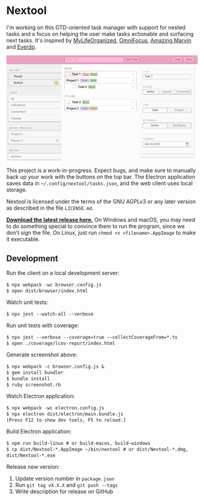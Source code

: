 # Nextool

I'm working on this GTD-oriented task manager with support for nested tasks and
a focus on helping the user make tasks actionable and surfacing next tasks. It's
inspired by [MyLifeOrganized](https://www.mylifeorganized.net/),
[OmniFocus](https://www.omnigroup.com/omnifocus/), [Amazing
Marvin](https://amazingmarvin.com/) and [Everdo](https://everdo.net/).

![Screenshot](/screenshot.png?raw=true)

This project is a work-in-progress. Expect bugs, and make sure to manually back
up your work with the buttons on the top bar. The Electron application saves
data in `~/.config/nextool/tasks.json`, and the web client uses local storage.

Nextool is licensed under the terms of the GNU AGPLv3 or any later version as
described in the file `LICENSE.md`.

**[Download the latest release here.](https://github.com/c2d7fa/nextool/releases/latest)**
On Windows and macOS, you may need to do something special to convince them to
run the program, since we don't sign the file. On Linux, just run `chmod +x <filename>.AppImage`
to make it executable.

## Development

Run the client on a local development server:

    $ npx webpack -wc browser.config.js
    $ open dist/browser/index.html

Watch unit tests:

    $ npx jest --watch-all --verbose

Run unit tests with coverage:

    $ npx jest --verbose --coverage=true --collectCoverageFrom=*.ts
    $ open ./coverage/lcov-report/index.html

Generate screenshot above:

    $ npx webpack -c browser.config.js &
    $ gem install bundler
    $ bundle install
    $ ruby screenshot.rb

Watch Electron application:

    $ npx webpack -wc electron.config.js
    $ npx electron dist/electron/main.bundle.js
    [Press F12 to show dev tools, F5 to reload.]

Build Electron application:

    $ npm run build-linux # or build-macos, build-windows
    $ cp dist/Nextool-*.AppImage ~/bin/nextool # or dist/Nextool-*.dmg, dist/Nextool-*.exe

Release new version:

1. Update version number in `package.json`
2. Run `git tag vX.X.X` and `git push --tags`
3. Write description for release on GitHub
